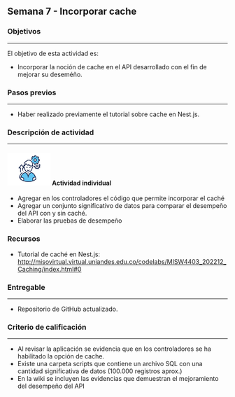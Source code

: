 ## Semana 7 - Incorporar cache

### Objetivos

---

El objetivo de esta actividad es:

- Incorporar la noción de cache en el API desarrollado con el fin de mejorar su deseméño.

### Pasos previos

---

- Haber realizado previamente el tutorial sobre cache en Nest.js.

### Descripción de actividad

---

#### ![](./../../assets/images/individuo.png) Actividad individual

- Agregar en los controladores el código que permite incorporar el caché
- Agregar un conjunto significativo de datos para comparar el desempeño del API con y sin caché. 
- Elaborar las pruebas de desempeño

### Recursos

- Tutorial de caché en Nest.js: http://misovirtual.virtual.uniandes.edu.co/codelabs/MISW4403_202212_Caching/index.html#0 

### Entregable

---

- Repositorio de GitHub actualizado.

### Criterio de calificación

---

- Al revisar la aplicación se evidencia que en los controladores se ha habilitado la opción de cache.
- Existe una carpeta scripts que contiene un archivo SQL con una cantidad significativa de datos (100.000 registros aprox.)
- En la wiki se incluyen las evidencias que demuestran el mejoramiento del desempeño del API

